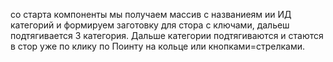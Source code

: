 со старта компоненты мы получаем массив с названиеям ии ИД категорий и формируем заготовку для стора с ключами, дальеш подтягивается 3 категория. Дальше категории подтягиваются и стаются в стор уже по клику по Поинту на кольце или кнопками=стрелками.